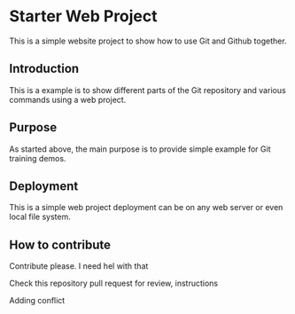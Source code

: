# Starter Web Project

This is a simple website project to show how to use Git and Github together.

## Introduction

This is a example is to show different parts of the Git repository and various commands using a web project.

## Purpose

As started above, the main purpose is to provide simple example for Git training demos.

## Deployment

This is a simple web project deployment can be on any web server or even local file system.

## How to contribute

Contribute please.
I need hel with that

Check this repository pull request for review, instructions

Adding conflict

